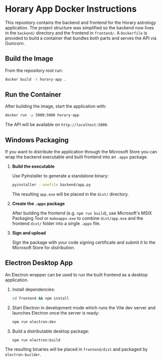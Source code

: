 # Horary App Docker Instructions

This repository contains the backend and frontend for the Horary astrology application. The project structure was simplified so the backend now lives in the `backend/` directory and the frontend in `frontend/`. A `Dockerfile` is provided to build a container that bundles both parts and serves the API via Gunicorn.

## Build the Image

From the repository root run:

```bash
docker build -t horary-app .
```

## Run the Container

After building the image, start the application with:

```bash
docker run -p 5000:5000 horary-app
```

The API will be available on `http://localhost:5000`.

## Windows Packaging

If you want to distribute the application through the Microsoft Store you can
wrap the backend executable and built frontend into an `.appx` package.

1. **Build the executable**

   Use PyInstaller to generate a standalone binary:

   ```bash
   pyinstaller --onefile backend/app.py
   ```

   The resulting `app.exe` will be placed in the `dist/` directory.

2. **Create the `.appx` package**

   After building the frontend (e.g. `npm run build`), use Microsoft's MSIX
   Packaging Tool or `makeappx.exe` to combine `dist/app.exe` and the frontend
   `dist/` folder into a single `.appx` file.

3. **Sign and upload**

   Sign the package with your code signing certificate and submit it to the
   Microsoft Store for distribution.

## Electron Desktop App

An Electron wrapper can be used to run the built frontend as a desktop
application.

1. Install dependencies:

   ```bash
   cd frontend && npm install
   ```

2. Start Electron in development mode which runs the Vite dev server and
   launches Electron once the server is ready:

   ```bash
   npm run electron:dev
   ```

3. Build a distributable desktop package:

   ```bash
   npm run electron:build
   ```

The resulting binaries will be placed in `frontend/dist` and packaged by
`electron-builder`.
